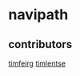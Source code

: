 # navipath

## contributors

[timfeirg](https://github.com/timfeirg)
[timlentse](https://github.com/timlentse)

